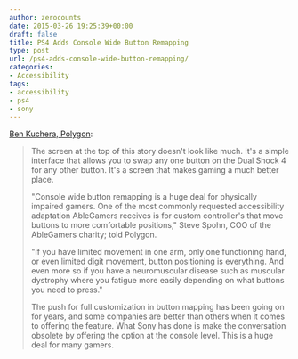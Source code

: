 ```yaml
---
author: zerocounts
date: 2015-03-26 19:25:39+00:00
draft: false
title: PS4 Adds Console Wide Button Remapping
type: post
url: /ps4-adds-console-wide-button-remapping/
categories:
- Accessibility
tags:
- accessibility
- ps4
- sony
---
```


[Ben Kuchera, Polygon](http://www.polygon.com/2015/3/26/8295511/playstation-4-update-button-mapping):

> The screen at the top of this story doesn't look like much. It's a simple interface that allows you to swap any one button on the Dual Shock 4 for any other button. It's a screen that makes gaming a much better place.
>
> "Console wide button remapping is a huge deal for physically impaired gamers. One of the most commonly requested accessibility adaptation AbleGamers receives is for custom controller's that move buttons to more comfortable positions," Steve Spohn, COO of the AbleGamers charity; told Polygon.
>
> "If you have limited movement in one arm, only one functioning hand, or even limited digit movement, button positioning is everything. And even more so if you have a neuromuscular disease such as muscular dystrophy where you fatigue more easily depending on what buttons you need to press."
>
> The push for full customization in button mapping has been going on for years, and some companies are better than others when it comes to offering the feature. What Sony has done is make the conversation obsolete by offering the option at the console level. This is a huge deal for many gamers.
